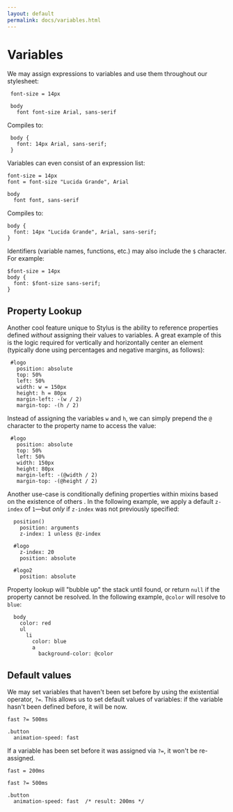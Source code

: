 ```yaml
---
layout: default
permalink: docs/variables.html
---
```


# Variables

We may assign expressions to variables and use them throughout our stylesheet:

     font-size = 14px

     body
       font font-size Arial, sans-serif

Compiles to:

     body {
       font: 14px Arial, sans-serif;
     }

Variables can even consist of an expression list:

    font-size = 14px
    font = font-size "Lucida Grande", Arial

    body
      font font, sans-serif

Compiles to:

    body {
      font: 14px "Lucida Grande", Arial, sans-serif;
    }

Identifiers (variable names, functions, etc.) may also include the `$` character. For example:

    $font-size = 14px
    body {
      font: $font-size sans-serif;
    }

## Property Lookup

 Another cool feature unique to Stylus is the ability to reference
 properties defined _without_ assigning their values to variables. A great example of this is the logic required for vertically and horizontally center an element (typically done using percentages and negative margins, as follows):

     #logo
       position: absolute
       top: 50%
       left: 50%
       width: w = 150px
       height: h = 80px
       margin-left: -(w / 2)
       margin-top: -(h / 2)

  Instead of assigning the variables `w` and `h`, we can simply prepend the `@`
  character to the property name to access the value:

     #logo
       position: absolute
       top: 50%
       left: 50%
       width: 150px
       height: 80px
       margin-left: -(@width / 2)
       margin-top: -(@height / 2)

  Another use-case is conditionally defining properties within mixins based on the existence of others . In the following example, we apply a default `z-index` of `1`—but _only_ if `z-index` was not previously specified:

      position()
        position: arguments
        z-index: 1 unless @z-index

      #logo
        z-index: 20
        position: absolute

      #logo2
        position: absolute

  Property lookup will "bubble up" the stack until found, or return `null` if the property cannot be resolved. In the following example, `@color` will resolve to `blue`:
  
      body
        color: red
        ul
          li
            color: blue
            a
              background-color: @color

## Default values

We may set variables that haven't been set before by using the existential operator, `?=`. This allows us to set default values of variables: if the variable hasn't been defined before, it will be now.

    fast ?= 500ms
    
    .button
      animation-speed: fast
      
If a variable has been set before it was assigned via `?=`, it won't be re-assigned.

    fast = 200ms
    
    fast ?= 500ms
    
    .button
      animation-speed: fast  /* result: 200ms */
